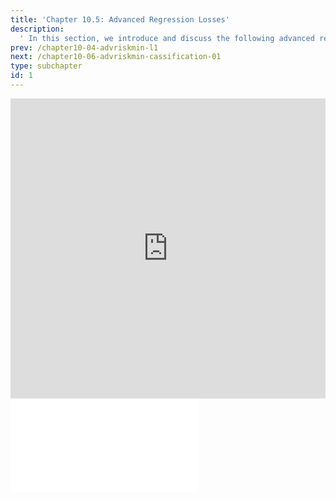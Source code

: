 ```yaml
---
title: 'Chapter 10.5: Advanced Regression Losses'
description:
  ' In this section, we introduce and discuss the following advanced regression losses: Huber, log-cosh, Cauchy, log-barrier, epsilon-insensitive, and quantile loss. '
prev: /chapter10-04-advriskmin-l1
next: /chapter10-06-advriskmin-cassification-01
type: subchapter
id: 1
---
```



<!-- Hier jetzt die neuen Links einpflegen -->


<exercise id="1" title="Video Lecture">
<iframe width="100%" height="480" src="https://www.youtube.com/embed/1A-ocpNxOhQ" frameborder="0" allow="accelerometer; autoplay; encrypted-media; gyroscope; picture-in-picture" allowfullscreen></iframe>
</exercise>



<exercise id="2" title="Slides">
<object data="pdfs/10/slides-advriskmin-regression-further-losses.pdf" type="application/pdf" style="width:100%;height:480px">
    <embed src="pdfs/10/slides-advriskmin-regression-further-losses.pdf" type="application/pdf" />
</object>
</exercise>



